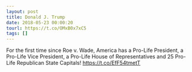 ```yaml
---
layout: post
title: Donald J. Trump
date: 2018-05-23 00:00:20
tourl: https://t.co/OMxB0x7xC5
tags: []
---
```

For the first time since Roe v. Wade, America has a Pro-Life President, a Pro-Life Vice President, a Pro-Life House of Representatives and 25 Pro-Life Republican State Capitals! https://t.co/EfF54tmetT